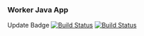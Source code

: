 ### Worker Java App

Update Badge
[![Build Status](http://13.234.232.225:8080/buildStatus/icon?job=instavote%2Fworker-build&subject=Build&color=blue)](http://http://13.234.232.225:8080/job/instavote/job/worker-build/)
[![Build Status](http://13.234.232.225:8080/buildStatus/icon?job=instavote%2Fworker-test&subject=UnitTest&color=pink)](http://13.234.232.225:8080/job/instavote/job/worker-test/)
